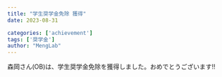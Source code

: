 ```yaml
---
title: "学生奨学金免除 獲得"
date: 2023-08-31

categories: ['achievement']
tags: ['奨学金']
author: "MengLab"
---
```

森岡さん(OB)は、学生奨学金免除を獲得しました​。おめでとうございます!!

